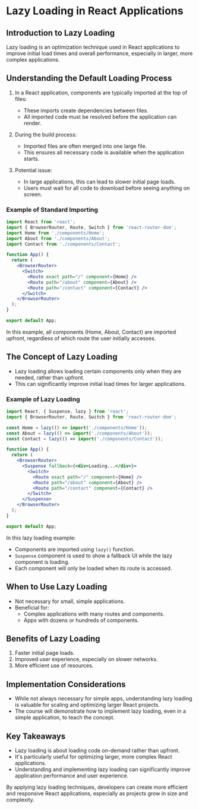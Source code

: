 # Lazy Loading in React Applications

## Introduction to Lazy Loading

Lazy loading is an optimization technique used in React applications to improve initial load times and overall performance, especially in larger, more complex applications.

## Understanding the Default Loading Process

1. In a React application, components are typically imported at the top of files:
   - These imports create dependencies between files.
   - All imported code must be resolved before the application can render.

2. During the build process:
   - Imported files are often merged into one large file.
   - This ensures all necessary code is available when the application starts.

3. Potential issue:
   - In large applications, this can lead to slower initial page loads.
   - Users must wait for all code to download before seeing anything on screen.

### Example of Standard Importing

```jsx
import React from 'react';
import { BrowserRouter, Route, Switch } from 'react-router-dom';
import Home from './components/Home';
import About from './components/About';
import Contact from './components/Contact';

function App() {
  return (
    <BrowserRouter>
      <Switch>
        <Route exact path="/" component={Home} />
        <Route path="/about" component={About} />
        <Route path="/contact" component={Contact} />
      </Switch>
    </BrowserRouter>
  );
}

export default App;
```

In this example, all components (Home, About, Contact) are imported upfront, regardless of which route the user initially accesses.

## The Concept of Lazy Loading

- Lazy loading allows loading certain components only when they are needed, rather than upfront.
- This can significantly improve initial load times for larger applications.

### Example of Lazy Loading

```jsx
import React, { Suspense, lazy } from 'react';
import { BrowserRouter, Route, Switch } from 'react-router-dom';

const Home = lazy(() => import('./components/Home'));
const About = lazy(() => import('./components/About'));
const Contact = lazy(() => import('./components/Contact'));

function App() {
  return (
    <BrowserRouter>
      <Suspense fallback={<div>Loading...</div>}>
        <Switch>
          <Route exact path="/" component={Home} />
          <Route path="/about" component={About} />
          <Route path="/contact" component={Contact} />
        </Switch>
      </Suspense>
    </BrowserRouter>
  );
}

export default App;
```

In this lazy loading example:
- Components are imported using `lazy()` function.
- `Suspense` component is used to show a fallback UI while the lazy component is loading.
- Each component will only be loaded when its route is accessed.

## When to Use Lazy Loading

- Not necessary for small, simple applications.
- Beneficial for:
  - Complex applications with many routes and components.
  - Apps with dozens or hundreds of components.

## Benefits of Lazy Loading

1. Faster initial page loads.
2. Improved user experience, especially on slower networks.
3. More efficient use of resources.

## Implementation Considerations

- While not always necessary for simple apps, understanding lazy loading is valuable for scaling and optimizing larger React projects.
- The course will demonstrate how to implement lazy loading, even in a simple application, to teach the concept.

## Key Takeaways

- Lazy loading is about loading code on-demand rather than upfront.
- It's particularly useful for optimizing larger, more complex React applications.
- Understanding and implementing lazy loading can significantly improve application performance and user experience.

By applying lazy loading techniques, developers can create more efficient and responsive React applications, especially as projects grow in size and complexity.